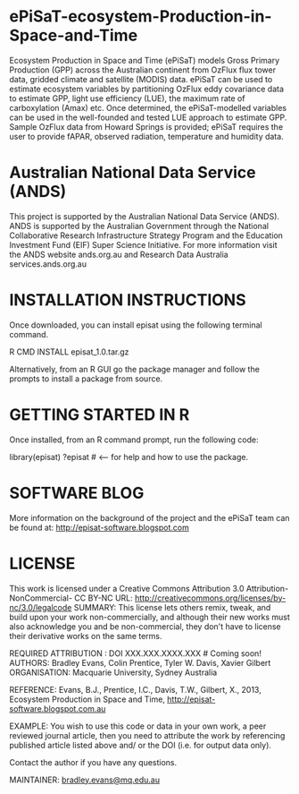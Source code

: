 ePiSaT-ecosystem-Production-in-Space-and-Time
=============================================

Ecosystem Production in Space and Time (ePiSaT) models Gross Primary Production (GPP) across the Australian continent from OzFlux flux tower data, gridded climate and satellite (MODIS) data. ePiSaT can be used to estimate ecosystem variables by partitioning OzFlux eddy covariance data to estimate GPP, light use efficiency (LUE), the maximum rate of carboxylation (Amax) etc.  Once determined, the ePiSaT-modelled variables can be used in the well-founded and tested LUE approach to estimate GPP. Sample OzFlux data from Howard Springs is provided; ePiSaT requires the user to provide fAPAR, observed radiation, temperature and humidity data.

Australian National Data Service (ANDS)
=============================================
This project is supported by the Australian National Data Service (ANDS). ANDS is supported by the Australian Government through the National Collaborative Research Infrastructure Strategy Program and the Education Investment Fund (EIF) Super Science Initiative. For more information visit the ANDS website ands.org.au and Research Data Australia services.ands.org.au


INSTALLATION INSTRUCTIONS
=============================================

Once downloaded, you can install episat using the following terminal command.

R CMD INSTALL episat_1.0.tar.gz

Alternatively, from an R GUI go the package manager and follow the prompts to install a package from source.


GETTING STARTED IN R
=============================================

Once installed, from an R command prompt, run the following code:

library(episat)
?episat     # <-- for help and how to use the package.


SOFTWARE BLOG
=============================================
More information on the background of the project and the ePiSaT team can be found at: http://episat-software.blogspot.com


LICENSE
=============================================
This work is licensed under a Creative Commons Attribution 3.0 Attribution-NonCommercial- CC BY-NC URL: http://creativecommons.org/licenses/by-nc/3.0/legalcode SUMMARY: This license lets others remix, tweak, and build upon your work non-commercially, and although their new works must also acknowledge you and be non-commercial, they don't have to license their derivative works on the same terms.

REQUIRED ATTRIBUTION : DOI XXX.XXX.XXXX.XXX # Coming soon! AUTHORS: Bradley Evans, Colin Prentice, Tyler W. Davis, Xavier Gilbert ORGANISATION: Macquarie University, Sydney Australia 

REFERENCE: Evans, B.J., Prentice, I.C., Davis, T.W., Gilbert, X., 2013, Ecosystem Production in Space and Time, http://episat-software.blogspot.com.au

EXAMPLE: You wish to use this code or data in your own work, a peer reviewed journal article, then you need to attribute the work by referencing published article listed above and/ or the DOI (i.e. for output data only).

Contact the author if you have any questions.

MAINTAINER: bradley.evans@mq.edu.au
